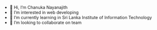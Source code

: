- 👋 Hi, I’m Chanuka Nayanajith
- 👀 I’m interested in web developing 
- 🌱 I’m currently learning in Sri Lanka Institute of Information Technology
- 💞️ I’m looking to collaborate on team 

<!---
ChanukaNayanajith/ChanukaNayanajith is a ✨ special ✨ repository because its `README.md` (this file) appears on your GitHub profile.
You can click the Preview link to take a look at your changes.
--->
